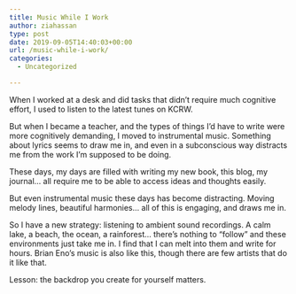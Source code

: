 ```yaml
---
title: Music While I Work
author: ziahassan
type: post
date: 2019-09-05T14:40:03+00:00
url: /music-while-i-work/
categories:
  - Uncategorized

---
```

When I worked at a desk and did tasks that didn’t require much cognitive effort, I used to listen to the latest tunes on KCRW.

But when I became a teacher, and the types of things I’d have to write were more cognitively demanding, I moved to instrumental music. Something about lyrics seems to draw me in, and even in a subconscious way distracts me from the work I’m supposed to be doing.

These days, my days are filled with writing my new book, this blog, my journal… all require me to be able to access ideas and thoughts easily. 

But even instrumental music these days has become distracting. Moving melody lines, beautiful harmonies… all of this is engaging, and draws me in. 

So I have a new strategy: listening to ambient sound recordings. A calm lake, a beach, the ocean, a rainforest… there’s nothing to “follow” and these environments just take me in. I find that I can melt into them and write for hours. Brian Eno’s music is also like this, though there are few artists that do it like that.

Lesson: the backdrop you create for yourself matters.